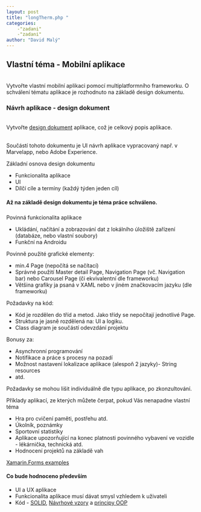 ```yaml
---
layout: post
title: "longTherm.php "
categories:
    -"zadani"
    -"zadani"
author: "David Malý"
--- 
```



## Vlastní téma - Mobilní aplikace


<br>    Vytvořte vlastní mobilní aplikaci pomocí multiplatformního frameworku. O schválení tématu aplikace je rozhodnuto na základě design dokumentu.<br>


### Návrh aplikace - design dokument


<br>    Vytvořte [design dokument](https://www.toptal.com/freelance/why-design-documents-matter) aplikace, což je celkový popis aplikace.



<br>    Součástí tohoto dokumentu je UI návrh aplikace vypracovaný např. v Marvelapp, nebo Adobe Experience.<br>



Základní osnova design dokumentu


- Funkcionalita aplikace
- UI
- Dílčí cíle a termíny (každý týden jeden cíl)


#### Až na základě design dokumentu je téma práce schváleno.

### Povinná funkcionalita aplikace<br>

- Ukládání, načítání a zobrazování dat z lokálního úložiště zařízení (databáze, nebo vlastní soubory)
- Funkční na Androidu

Povinně použité grafické elementy:
- min.4 Page (nepočítá se načítací)
- Správné použití Master detail Page, Navigation Page (vč. Navigation bar) nebo Carousel Page (či ekvivalentní dle frameworku)
- Většina grafiky ja psaná v XAML nebo v jiném značkovacím jazyku (dle frameworku)

Požadavky na kód:
- Kód je rozdělen do tříd a metod. Jako třídy se nepočítají jednotlivé Page.
- Struktura je jasně rozdělená na: UI a logiku.
- Class diagram je součástí odevzdání projektu

Bonusy za:
- Asynchronní programování
- Notifikace a práce s procesy na pozadí
- Možnost nastavení lokalizace aplikace (alespoň 2 jazyky)- String resources
- atd.



Požadavky se mohou lišit individuálně dle typu aplikace, po zkonzultování.



Příklady aplikací, ze kterých můžete čerpat, pokud Vás nenapadne vlastní téma


- Hra pro cvičení paměti, postřehu atd.
- Úkolník, poznámky
- Sportovní statistiky
- Aplikace upozorňující na konec platnosti povinného vybavení ve vozidle - lékárnička, technická atd.
- Hodnocení projektů na základě vah



[Xamarin.Forms examples](https://developer.xamarin.com/samples/xamarin-forms/all/)


#### Co bude hodnoceno především

- UI a UX aplikace
- Funkcionalita aplikace musí dávat smysl vzhledem k uživateli
- Kód - [SOLID](https://www.zdrojak.cz/clanky/navrhove-principy-solid/), [Návrhové vzory](https://sourcemaking.com/design_patterns) a [principy OOP](https://anampiu.github.io/blog/OOP-principles/)

